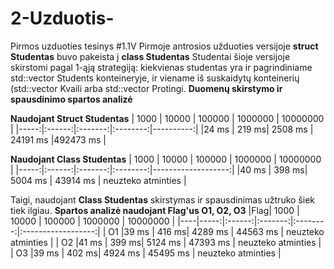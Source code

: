 # 2-Uzduotis-
Pirmos uzduoties tesinys
#1.1V
Pirmoje antrosios užduoties versijoje **struct Studentas** buvo pakeista į **class Studentas**
Studentai šioje versijoje skirstomi pagal 1-ąją strategiją: kiekvienas studentas yra ir pagrindiniame std::vector<Student> Students konteineryje, ir viename iš suskaidytų konteinerių (std::vector<Studentas> Kvaili arba std::vector<Studentas> Protingi.
**Duomenų skirstymo ir spausdinimo spartos analizė**
 
  **Naudojant Struct Studentas**
 | 1000 |  10000 |  100000 | 1000000  |  10000000 |
 |-----:|:------:|:-------:|:--------:|----------:|
 |24 ms | 219  ms| 2508 ms | 24191 ms |492473  ms |
 

  **Naudojant Class Studentas**
   | 1000 |  10000 |  100000 | 1000000  |      10000000      |
   |-----:|:------:|:-------:|:--------:|-------------------:|
   |40 ms | 398  ms| 5004 ms | 43914 ms | neuzteko atminties |
   
  
  Taigi, naudojant **Class Studentas** skirstymas ir spausdinimas užtruko šiek tiek ilgiau. 
  **Spartos analizė naudojant Flag'us O1, O2, O3**
   |Flag| 1000 |  10000 |  100000 | 1000000  |      10000000      | 
   |----|-----:|:------:|:-------:|:--------:|:------------------:|
   | O1 |39 ms | 416  ms| 4289 ms | 44563 ms | neuzteko atminties |
   | O2 |41 ms | 399  ms| 5124 ms | 47393 ms | neuzteko atminties |
   | O3 |39 ms | 402  ms| 4924 ms | 45495 ms | neuzteko atminties |
